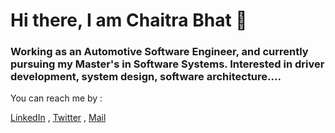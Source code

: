 # Hi there, I am Chaitra Bhat 👋

### Working as an Automotive Software Engineer, and currently pursuing my Master's in Software Systems. Interested in driver development, system design, software architecture.... 

You can reach me by :

[LinkedIn](www.linkedin.com/in/chaitra-b-54a53814) , 
[Twitter](https://twitter.com/chaitra_bhat17) ,
[Mail](chaitrabhatganesh@gmail.com)
<!--
**Chaitra-bhat/Chaitra-bhat** is a ✨ _special_ ✨ repository because its `README.md` (this file) appears on your GitHub profile.

Here are some ideas to get you started:

- 🔭 I’m currently working on ...
- 🌱 I’m currently learning ...
- 👯 I’m looking to collaborate on ...
- 🤔 I’m looking for help with ...
- 💬 Ask me about ...
- 📫 How to reach me: ...
- 😄 Pronouns: ...
- ⚡ Fun fact: ...
-->
